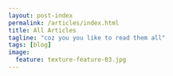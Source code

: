 ```yaml
---
layout: post-index
permalink: /articles/index.html
title: All Articles
tagline: "coz you you like to read them all"
tags: [blog]
image:
  feature: texture-feature-03.jpg
---
```


